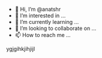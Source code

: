 - 👋 Hi, I’m @anatshr
- 👀 I’m interested in ...
- 🌱 I’m currently learning ...
- 💞️ I’m looking to collaborate on ...
- 📫 How to reach me ...

<!---
anatshr/anatshr is a ✨ special ✨ repository because its `README.md` (this file) appears on your GitHub profile.
You can click the Preview link to take a look at your changes.
--->
ygjgihkjihjijl
